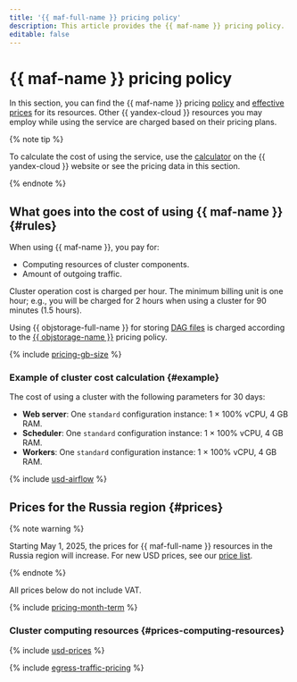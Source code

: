 ```yaml
---
title: '{{ maf-full-name }} pricing policy'
description: This article provides the {{ maf-name }} pricing policy.
editable: false
---
```


# {{ maf-name }} pricing policy



In this section, you can find the {{ maf-name }} pricing [policy](#rules) and [effective prices](#prices) for its resources. Other {{ yandex-cloud }} resources you may employ while using the service are charged based on their pricing plans.

{% note tip %}




To calculate the cost of using the service, use the [calculator](https://yandex.cloud/en/prices?state=c931c7dd8121#calculator) on the {{ yandex-cloud }} website or see the pricing data in this section.


{% endnote %}

## What goes into the cost of using {{ maf-name }} {#rules}

When using {{ maf-name }}, you pay for:

* Computing resources of cluster components.
* Amount of outgoing traffic.

Cluster operation cost is charged per hour. The minimum billing unit is one hour; e.g., you will be charged for 2 hours when using a cluster for 90 minutes (1.5 hours).

Using {{ objstorage-full-name }} for storing [DAG files](operations/upload-dags.md) is charged according to the [{{ objstorage-name }}](../storage/pricing.md) pricing policy.

{% include [pricing-gb-size](../_includes/pricing-gb-size.md) %}

### Example of cluster cost calculation {#example}

The cost of using a cluster with the following parameters for 30 days:

* **Web server**: One `standard` configuration instance: 1 × 100% vCPU, 4 GB RAM.
* **Scheduler**: One `standard` configuration instance: 1 × 100% vCPU, 4 GB RAM.
* **Workers**: One `standard` configuration instance: 1 × 100% vCPU, 4 GB RAM.



{% include [usd-airflow](../_pricing_examples/managed-airflow/usd.md) %}


## Prices for the Russia region {#prices}



{% note warning %}

Starting May 1, 2025, the prices for {{ maf-full-name }} resources in the Russia region will increase. For new USD prices, see our [price list](https://yandex.cloud/en/price-list?currency=USD&installationCode=ru&services=dn2o8879r181fgps5lb3).

{% endnote %}





All prices below do not include VAT.


{% include [pricing-month-term](../_includes/mdb/pricing-month-term.md) %}

### Cluster computing resources {#prices-computing-resources}



{% include [usd-prices](../_pricing/managed-airflow/usd.md) %}


{% include [egress-traffic-pricing](../_includes/egress-traffic-pricing.md) %}
